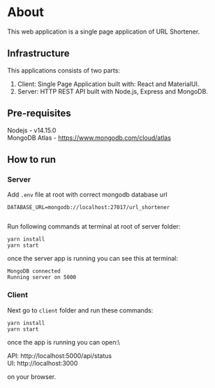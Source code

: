 # About
This web application is a single page application of URL Shortener.

## Infrastructure

This applications consists of two parts:
  1. Client: Single Page Application built with: React and MaterialUI.
  2. Server: HTTP REST API built with Node.js, Express and MongoDB.

## Pre-requisites

Nodejs - v14.15.0\
MongoDB Atlas - https://www.mongodb.com/cloud/atlas

## How to run

### Server

Add `.env` file at root with correct mongodb database url

```
DATABASE_URL=mongodb://localhost:27017/url_shortener
	
```

Run following commands at terminal at root of server folder:

`yarn install`\
`yarn start`

once the server app is running you can see this at terminal:

`MongoDB connected`\
`Running server on 5000`

### Client

Next go to `client` folder and run these commands:

`yarn install`\
`yarn start`

once the app is running you can open:\

API: http://localhost:5000/api/status\
UI: http://localhost:3000

on your browser.

